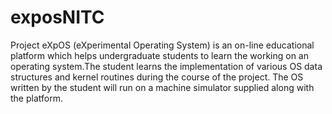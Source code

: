 # exposNITC

Project eXpOS (eXperimental Operating System) is an on-line educational platform which helps undergraduate students to learn the working on an operating system.The student learns the implementation of various OS data structures and kernel routines during the course of the project. The OS written by the student will run on a machine simulator supplied along with the platform. 
